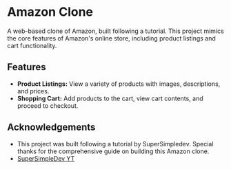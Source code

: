 # Amazon Clone

A web-based clone of Amazon, built following a tutorial. This project mimics the core features of Amazon's online store, including product listings and cart functionality.

## Features

- **Product Listings:** View a variety of products with images, descriptions, and prices.
- **Shopping Cart:** Add products to the cart, view cart contents, and proceed to checkout.

## Acknowledgements
- This project was built following a tutorial by SuperSimpledev. Special thanks for the comprehensive guide on building this Amazon clone.
- [SuperSimpleDev YT](https://www.youtube.com/@SuperSimpleDev)
